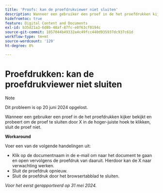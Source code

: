 ```yaml
---
title: 'Proofs: kan de proefdrukviewer niet sluiten'
description: Wanneer een gebruiker een proef in de het proefdrukken kijker bekijkt en probeert om de proef te sluiten door X in de hoger-juiste hoek te klikken, sluit de proef niet. Er is een tijdelijke oplossing beschikbaar.
hidefromtoc: true
feature: Digital Content and Documents
exl-id: b35d21a3-6d8b-48af-87fc-e0f63cf0194c
source-git-commit: 1857044b49332a4c49fcc440d935937dc937c61d
workflow-type: tm+mt
source-wordcount: '129'
ht-degree: 0%

---
```


# Proefdrukken: kan de proefdrukviewer niet sluiten

>[!NOTE]
>
>Dit probleem is op 20 juni 2024 opgelost.

Wanneer een gebruiker een proef in de het proefdrukken kijker bekijkt en probeert om de proef te sluiten door X in de hoger-juiste hoek te klikken, sluit de proef niet.

**Workaround**

Voer een van de volgende handelingen uit:

* Klik op de documentnaam in de e-mail om naar het document te gaan en open vervolgens de proefdruk van daaruit. Hierdoor kan de X naar verwachting werken.
* Sluit de proefdruk opnieuw.
* Sluit de proefdruk door het browsertabblad te sluiten.

_Voor het eerst gerapporteerd op 31 mei 2024._
